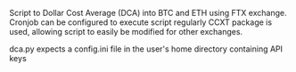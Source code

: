 Script to Dollar Cost Average (DCA) into BTC and ETH using FTX exchange.
Cronjob can be configured to execute script regularly
CCXT package is used, allowing script to easily be modified for other exchanges.

dca.py expects a config.ini file in the user's home directory containing API keys
